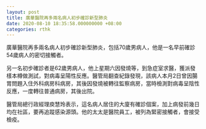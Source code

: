 ```yaml
---
layout: post
title: 廣華醫院再多兩名病人初步確診新型肺炎
date: 2020-08-10 18:35:58.000000000 +08:00
categories: rthk
---
```


廣華醫院再多兩名病人初步確診新型肺炎，包括70歲男病人，他是一名早前確診54歲病人的密切接觸者。

另一名初步確診者是62歲男病人，他上星期六因發燒等，到急症室求醫，獲派發樣本樽做測試，對病毒呈陽性反應。醫管局翻查紀錄發現，該病人本月2日曾因腸胃問題入住外科病房科病房，其後因發燒被轉往監察病房，當時檢測對病毒呈陰性反應，一度轉往普通病房，其後出院。

醫管局總行政經理庾慧玲表示，這名病人居住的大廈有確診個案，加上病發前幾日均在社區，要再追蹤感染源頭。他的太太是醫院員工，被列為緊密接觸者，會接受檢疫。
